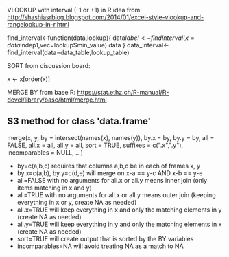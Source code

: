 
VLOOKUP with interval (-1 or +1) in R idea from:
http://shashiasrblog.blogspot.com/2014/01/excel-style-vlookup-and-rangelookup-in-r.html

find_interval<-function(data,lookup){
  data$label<-findInterval(x=data$indep1,vec=lookup$min_value)
  data
}
data_interval<-find_interval(data=data_table,lookup_table)


SORT from discussion board:

x <- x[order(x)]


MERGE BY from base R:
https://stat.ethz.ch/R-manual/R-devel/library/base/html/merge.html

## S3 method for class 'data.frame'
merge(x, y, by = intersect(names(x), names(y)),
      by.x = by, by.y = by, all = FALSE, all.x = all, all.y = all,
      sort = TRUE, suffixes = c(".x",".y"),
      incomparables = NULL, ...)

* by=c(a,b,c) requires that columns a,b,c be in each of frames x, y
* by.x=c(a,b), by.y=c(d,e) will merge on x-a == y-c AND x-b == y-e
* all=FALSE with no arguments for all.x or all.y means inner join (only items matching in x and y)
* all=TRUE with no arguments for all.x or all.y means outer join (keeping everything in x or y, create NA as needed)
* all.x=TRUE will keep everything in x and only the matching elements in y (create NA as needed)
* all.y=TRUE will keep everything in y and only the matching elements in x (create NA as needed)
* sort=TRUE will create output that is sorted by the BY variables
* incomparables=NA will avoid treating NA as a match to NA
